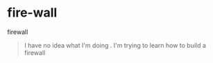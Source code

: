 # fire-wall
firewall



> I have no idea what I'm doing .
> I'm trying to learn how to build a firewall

